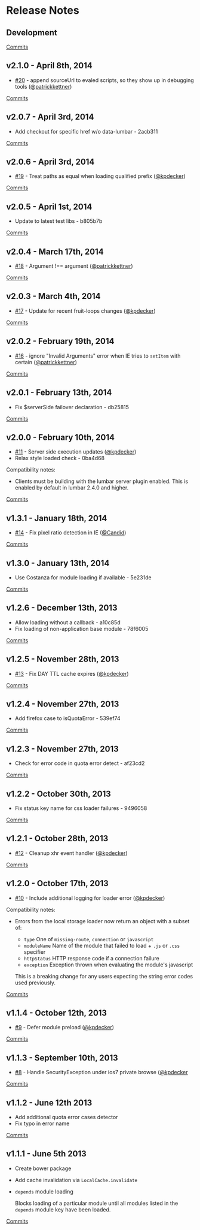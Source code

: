 # Release Notes

## Development

[Commits](https://github.com/walmartlabs/lumbar-loader/compare/v2.1.0...master)

## v2.1.0 - April 8th, 2014
- [#20](https://github.com/walmartlabs/lumbar-loader/pull/20) - append sourceUrl to evaled scripts, so they show up in debugging tools ([@patrickkettner](https://api.github.com/users/patrickkettner))

[Commits](https://github.com/walmartlabs/lumbar-loader/compare/v2.0.7...v2.1.0)

## v2.0.7 - April 3rd, 2014
- Add checkout for specific href w/o data-lumbar - 2acb311

[Commits](https://github.com/walmartlabs/lumbar-loader/compare/v2.0.6...v2.0.7)

## v2.0.6 - April 3rd, 2014
- [#19](https://github.com/walmartlabs/lumbar-loader/pull/19) - Treat paths as equal when loading qualified prefix ([@kpdecker](https://api.github.com/users/kpdecker))

[Commits](https://github.com/walmartlabs/lumbar-loader/compare/v2.0.5...v2.0.6)

## v2.0.5 - April 1st, 2014
- Update to latest test libs - b805b7b

[Commits](https://github.com/walmartlabs/lumbar-loader/compare/v2.0.4...v2.0.5)

## v2.0.4 - March 17th, 2014
- [#18](https://github.com/walmartlabs/lumbar-loader/pull/18) - Argument !== argument ([@patrickkettner](https://api.github.com/users/patrickkettner))

[Commits](https://github.com/walmartlabs/lumbar-loader/compare/v2.0.3...v2.0.4)

## v2.0.3 - March 4th, 2014
- [#17](https://github.com/walmartlabs/lumbar-loader/pull/17) - Update for recent fruit-loops changes ([@kpdecker](https://api.github.com/users/kpdecker))

[Commits](https://github.com/walmartlabs/lumbar-loader/compare/v2.0.2...v2.0.3)

## v2.0.2 - February 19th, 2014
- [#16](https://github.com/walmartlabs/lumbar-loader/pull/16) - ignore "Invalid Arguments" error when IE tries to `setItem` with certain ([@patrickkettner](https://api.github.com/users/patrickkettner))

[Commits](https://github.com/walmartlabs/lumbar-loader/compare/v2.0.1...v2.0.2)

## v2.0.1 - February 13th, 2014
- Fix $serverSide failover declaration - db25815

[Commits](https://github.com/walmartlabs/lumbar-loader/compare/v2.0.0...v2.0.1)

## v2.0.0 - February 10th, 2014
- [#11](https://github.com/walmartlabs/lumbar-loader/pull/11) - Server side execution updates ([@kpdecker](https://api.github.com/users/kpdecker))
- Relax style loaded check - 0ba4d68

Compatibility notes:
- Clients must be building with the lumbar server plugin enabled. This is enabled by default in lumbar 2.4.0 and higher.

[Commits](https://github.com/walmartlabs/lumbar-loader/compare/v1.3.1...v2.0.0)

## v1.3.1 - January 18th, 2014
- [#14](https://github.com/walmartlabs/lumbar-loader/pull/14) - Fix pixel ratio detection in IE ([@Candid](https://api.github.com/users/Candid))

[Commits](https://github.com/walmartlabs/lumbar-loader/compare/v1.3.0...v1.3.1)

## v1.3.0 - January 13th, 2014
- Use Costanza for module loading if available - 5e231de

[Commits](https://github.com/walmartlabs/lumbar-loader/compare/v1.2.6...v1.3.0)

## v1.2.6 - December 13th, 2013

- Allow loading without a callback - a10c85d
- Fix loading of non-application base module - 78f6005

[Commits](https://github.com/walmartlabs/lumbar-loader/compare/v1.2.5...v1.2.6)

## v1.2.5 - November 28th, 2013

- [#13](https://github.com/walmartlabs/lumbar-loader/pull/13) - Fix DAY TTL cache expires ([@kpdecker](https://api.github.com/users/kpdecker))

[Commits](https://github.com/walmartlabs/lumbar-loader/compare/v1.2.4...v1.2.5)

## v1.2.4 - November 27th, 2013

- Add firefox case to isQuotaError - 539ef74

[Commits](https://github.com/walmartlabs/lumbar-loader/compare/v1.2.3...v1.2.4)

## v1.2.3 - November 27th, 2013

- Check for error code in quota error detect - af23cd2

[Commits](https://github.com/walmartlabs/lumbar-loader/compare/v1.2.2...v1.2.3)

## v1.2.2 - October 30th, 2013

- Fix status key name for css loader failures - 9496058

[Commits](https://github.com/walmartlabs/lumbar-loader/compare/v1.2.1...v1.2.2)

## v1.2.1 - October 28th, 2013

- [#12](https://github.com/walmartlabs/lumbar-loader/pull/12) - Cleanup xhr event handler ([@kpdecker](https://api.github.com/users/kpdecker))

[Commits](https://github.com/walmartlabs/lumbar-loader/compare/v1.2.0...v1.2.1)

## v1.2.0 - October 17th, 2013

- [#10](https://github.com/walmartlabs/lumbar-loader/pull/10) - Include additional logging for loader error ([@kpdecker](https://api.github.com/users/kpdecker))

Compatibility notes:
- Errors from the local storage loader now return an object with a subset of:
  - `type` One of `missing-route`, `connection` or `javascript`
  - `moduleName` Name of the module that failed to load + `.js` or `.css` specifier
  - `httpStatus` HTTP response code if a connection failure
  - `exception` Exception thrown when evaluating the module's javascript

  This is a breaking change for any users expecting the string error codes used previously.

[Commits](https://github.com/walmartlabs/lumbar-loader/compare/v1.1.4...v1.2.0)

## v1.1.4 - October 12th, 2013

- [#9](https://github.com/walmartlabs/lumbar-loader/pull/9) - Defer module preload ([@kpdecker](https://api.github.com/users/kpdecker))

[Commits](https://github.com/walmartlabs/lumbar-loader/compare/v1.1.3...v1.1.4)

## v1.1.3 - September 10th, 2013

- [#8](https://github.com/walmartlabs/lumbar-loader/pull/8) - Handle SecurityException under ios7 private browse ([@kpdecker](https://api.github.com/users/kpdecker)

[Commits](https://github.com/walmartlabs/lumbar-loader/compare/v1.1.2...v1.1.3)

## v1.1.2 - June 12th 2013

- Add additional quota error cases detector
- Fix typo in error name

[Commits](https://github.com/walmartlabs/lumbar-loader/compare/v1.1.1...v1.1.2)

## v1.1.1 - June 5th 2013

- Create bower package
- Add cache invalidation via `LocalCache.invalidate`
- `depends` module loading

  Blocks loading of a particular module until all modules listed in the `depends` module key have been loaded.

[Commits](https://github.com/walmartlabs/lumbar-loader/compare/v1.1.0...v1.1.1)
